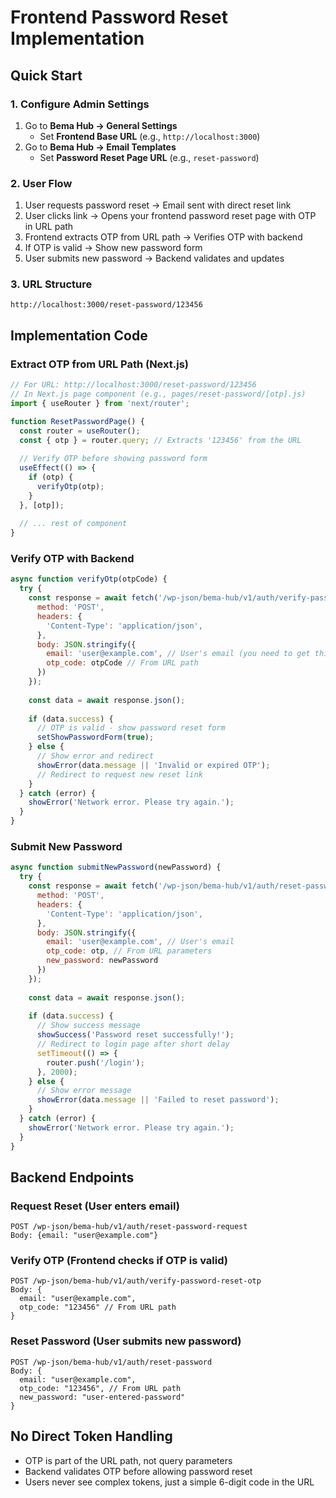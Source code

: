 # Frontend Password Reset Implementation

## Quick Start

### 1. Configure Admin Settings
1. Go to **Bema Hub → General Settings**
   - Set **Frontend Base URL** (e.g., `http://localhost:3000`)
2. Go to **Bema Hub → Email Templates**
   - Set **Password Reset Page URL** (e.g., `reset-password`)

### 2. User Flow
1. User requests password reset → Email sent with direct reset link
2. User clicks link → Opens your frontend password reset page with OTP in URL path
3. Frontend extracts OTP from URL path → Verifies OTP with backend
4. If OTP is valid → Show new password form
5. User submits new password → Backend validates and updates

### 3. URL Structure
```
http://localhost:3000/reset-password/123456
```

## Implementation Code

### Extract OTP from URL Path (Next.js)
```javascript
// For URL: http://localhost:3000/reset-password/123456
// In Next.js page component (e.g., pages/reset-password/[otp].js)
import { useRouter } from 'next/router';

function ResetPasswordPage() {
  const router = useRouter();
  const { otp } = router.query; // Extracts '123456' from the URL
  
  // Verify OTP before showing password form
  useEffect(() => {
    if (otp) {
      verifyOtp(otp);
    }
  }, [otp]);
  
  // ... rest of component
}
```

### Verify OTP with Backend
```javascript
async function verifyOtp(otpCode) {
  try {
    const response = await fetch('/wp-json/bema-hub/v1/auth/verify-password-reset-otp', {
      method: 'POST',
      headers: {
        'Content-Type': 'application/json',
      },
      body: JSON.stringify({
        email: 'user@example.com', // User's email (you need to get this from context or local storage)
        otp_code: otpCode // From URL path
      })
    });
    
    const data = await response.json();
    
    if (data.success) {
      // OTP is valid - show password reset form
      setShowPasswordForm(true);
    } else {
      // Show error and redirect
      showError(data.message || 'Invalid or expired OTP');
      // Redirect to request new reset link
    }
  } catch (error) {
    showError('Network error. Please try again.');
  }
}
```

### Submit New Password
```javascript
async function submitNewPassword(newPassword) {
  try {
    const response = await fetch('/wp-json/bema-hub/v1/auth/reset-password', {
      method: 'POST',
      headers: {
        'Content-Type': 'application/json',
      },
      body: JSON.stringify({
        email: 'user@example.com', // User's email
        otp_code: otp, // From URL parameters
        new_password: newPassword
      })
    });
    
    const data = await response.json();
    
    if (data.success) {
      // Show success message
      showSuccess('Password reset successfully!');
      // Redirect to login page after short delay
      setTimeout(() => {
        router.push('/login');
      }, 2000);
    } else {
      // Show error message
      showError(data.message || 'Failed to reset password');
    }
  } catch (error) {
    showError('Network error. Please try again.');
  }
}
```

## Backend Endpoints

### Request Reset (User enters email)
```
POST /wp-json/bema-hub/v1/auth/reset-password-request
Body: {email: "user@example.com"}
```

### Verify OTP (Frontend checks if OTP is valid)
```
POST /wp-json/bema-hub/v1/auth/verify-password-reset-otp
Body: {
  email: "user@example.com",
  otp_code: "123456" // From URL path
}
```

### Reset Password (User submits new password)
```
POST /wp-json/bema-hub/v1/auth/reset-password
Body: {
  email: "user@example.com",
  otp_code: "123456", // From URL path
  new_password: "user-entered-password"
}
```

## No Direct Token Handling
- OTP is part of the URL path, not query parameters
- Backend validates OTP before allowing password reset
- Users never see complex tokens, just a simple 6-digit code in the URL